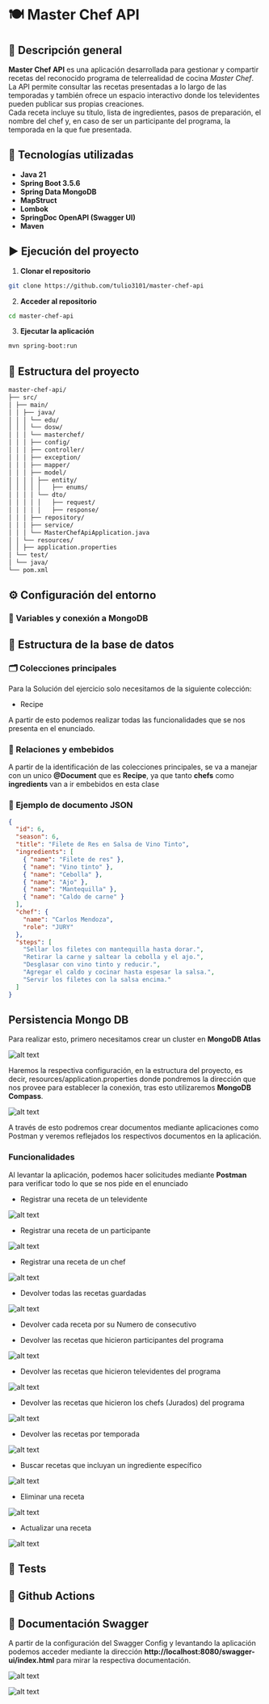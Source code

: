 # 🍽️ Master Chef API

## 📖 Descripción general

**Master Chef API** es una aplicación desarrollada para gestionar y compartir recetas del reconocido programa de telerrealidad de cocina *Master Chef*.  
La API permite consultar las recetas presentadas a lo largo de las temporadas y también ofrece un espacio interactivo donde los televidentes pueden publicar sus propias creaciones.  
Cada receta incluye su título, lista de ingredientes, pasos de preparación, el nombre del chef y, en caso de ser un participante del programa, la temporada en la que fue presentada.

## 🚀 Tecnologías utilizadas

- **Java 21**
- **Spring Boot 3.5.6**
- **Spring Data MongoDB**
- **MapStruct**
- **Lombok**
- **SpringDoc OpenAPI (Swagger UI)**
- **Maven**

## ▶️ Ejecución del proyecto

1. **Clonar el repositorio**
```bash
git clone https://github.com/tulio3101/master-chef-api
```
2. **Acceder al repositorio**
```bash
cd master-chef-api
```
3. **Ejecutar la aplicación**
```bash
mvn spring-boot:run
```

## 🧱 Estructura del proyecto
```markdown
master-chef-api/
├── src/
│ ├── main/
│ │ ├── java/
│ │ │ └── edu/
│ │ │ └── dosw/
│ │ │ └── masterchef/
│ │ │ ├── config/
│ │ │ ├── controller/
│ │ │ ├── exception/
│ │ │ ├── mapper/
│ │ │ ├── model/
│ │ │ │ ├── entity/
│ │ │ │ │   ├── enums/
│ │ │ │ └── dto/
│ │ │ │ │   ├── request/
│ │ │ │ │   ├── response/
│ │ │ ├── repository/
│ │ │ ├── service/
│ │ │ └── MasterChefApiApplication.java
│ │ └── resources/
│ │ ├── application.properties
│ └── test/
│ └── java/
└── pom.xml
```

## ⚙️ Configuración del entorno

### 🔑 Variables y conexión a MongoDB

## 🧩 Estructura de la base de datos

### 🗂️ Colecciones principales

Para la Solución del ejercicio solo necesitamos de la siguiente colección:

- Recipe

A partir de esto podemos realizar todas las funcionalidades que se nos presenta en el enunciado.

### 🧮 Relaciones y embebidos

A partir de la identificación de las colecciones principales, se va a manejar con un unico **@Document** que es **Recipe**, ya que tanto **chefs** como **ingredients** van a ir embebidos en esta clase 


### 🧱 Ejemplo de documento JSON

```json
{
  "id": 6,
  "season": 6,
  "title": "Filete de Res en Salsa de Vino Tinto",
  "ingredients": [
    { "name": "Filete de res" },
    { "name": "Vino tinto" },
    { "name": "Cebolla" },
    { "name": "Ajo" },
    { "name": "Mantequilla" },
    { "name": "Caldo de carne" }
  ],
  "chef": {
    "name": "Carlos Mendoza",
    "role": "JURY"
  },
  "steps": [
    "Sellar los filetes con mantequilla hasta dorar.",
    "Retirar la carne y saltear la cebolla y el ajo.",
    "Desglasar con vino tinto y reducir.",
    "Agregar el caldo y cocinar hasta espesar la salsa.",
    "Servir los filetes con la salsa encima."
  ]
}
```


## Persistencia Mongo DB

Para realizar esto, primero necesitamos crear un cluster en **MongoDB Atlas**

![alt text](docs/mongo0.png)

Haremos la respectiva configuración, en la estructura del proyecto, es decir, resources/application.properties donde pondremos la dirección que nos provee para establecer la conexión, tras esto utilizaremos **MongoDB Compass**.

![alt text](docs/mongo1.png)

A través de esto podremos crear documentos mediante aplicaciones como Postman y veremos reflejados los respectivos documentos en la aplicación.


### Funcionalidades

Al levantar la aplicación, podemos hacer solicitudes mediante **Postman** para verificar todo lo que se nos pide en el enunciado

- Registrar una receta de un televidente

![alt text](docs/viewer.png)

- Registrar una receta de un participante

![alt text](docs/contestant.png)

- Registrar una receta de un chef

![alt text](docs/jury.png)

- Devolver todas las recetas guardadas

![alt text](docs/allRecipe.png)

- Devolver cada receta por su Numero de consecutivo



- Devolver las recetas que hicieron participantes del programa

![alt text](docs/getContestant.png)

- Devolver las recetas que hicieron televidentes del programa

![alt text](docs/viewers.png)

- Devolver las recetas que hicieron los chefs (Jurados) del programa

![alt text](docs/getJury.png)

- Devolver las recetas por temporada

![alt text](docs/season.png)

- Buscar recetas que incluyan un ingrediente específico

![alt text](docs/mantequilla.png)

- Eliminar una receta

![alt text](docs/delete.png)

- Actualizar una receta

![alt text](docs/actualizar.png)

## 📗 Tests


## 🎃 Github Actions



## 📘 Documentación Swagger

A partir de la configuración del Swagger Config y levantando la aplicación podemos acceder mediante la dirección **http://localhost:8080/swagger-ui/index.html** para mirar la respectiva documentación.

![alt text](docs/swagger0.png)

![alt text](docs/swagger1.png)